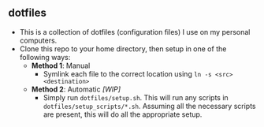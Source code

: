 dotfiles
---

* This is a collection of dotfiles (configuration files) I use on my personal computers.
* Clone this repo to your home directory, then setup in one of the following ways:
	* **Method 1**: Manual
		* Symlink each file to the correct location using `ln -s <src> <destination>`
	* **Method 2**: Automatic *[WIP]*
		* Simply run `dotfiles/setup.sh`. This will run any scripts in `dotfiles/setup_scripts/*.sh`. Assuming all the necessary scripts are present, this will do all the appropriate setup.
